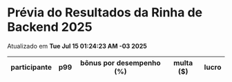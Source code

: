 # Prévia do Resultados da Rinha de Backend 2025
Atualizado em **Tue Jul 15 01:24:23 AM -03 2025**


| participante | p99 | bônus por desempenho (%) | multa ($) | lucro |
| -- | -- | -- | -- | -- |
